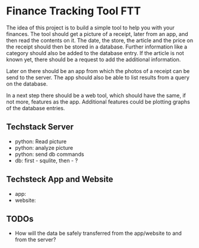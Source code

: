 # Finance Tracking Tool FTT

The idea of this project is to build a simple tool to help you with your finances.
The tool should get a picture of a receipt, later from an app, and then read the contents on it. 
The date, the store, the article and the price on the receipt should then be stored in a database. 
Further information like a category should also be added to the database entry.
If the article is not known yet, there should be a request to add the additional information. 

Later on there should be an app from which the photos of a receipt can be send to the server. 
The app should also be able to list results from a query on the database.

In a next step there should be a web tool, which should have the same, if not more, features as the app.
Additional features could be plotting graphs of the database entries.

## Techstack Server

* python: Read picture
* python: analyze picture
* python: send db commands
* db: first - squlite, then - ?

## Techsteck App and Website

* app:
* website:

## TODOs

* How will the data be safely transferred from the app/website to and from the server?
